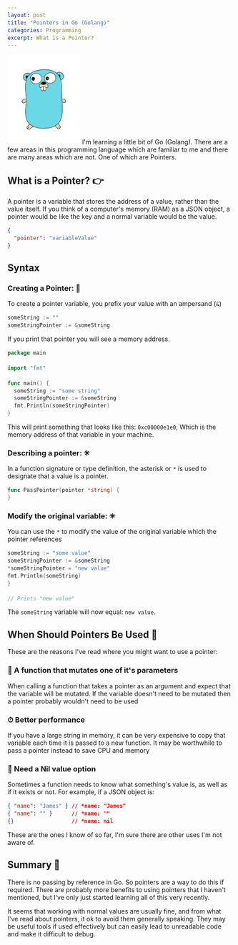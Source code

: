 ```yaml
---
layout: post
title: "Pointers in Go (Golang)"
categories: Programming
excerpt: What is a Pointer?
---
```


<img src="/assets/media/pointers-in-go-1.jpeg" style="height:200px; margin: auto">
I'm learning a little bit of Go (Golang). There are a few areas in this programming language which are familiar to me and there are many areas which are not.
One of which are Pointers.

## What is a Pointer? &#x1f449;

A pointer is a variable that stores the address of a value, rather than the value itself. If you think of a computer's memory (RAM) as a JSON object, a pointer would be like the key and a normal variable would be the value.

```json
{
  "pointer": "variableValue"
}
```

## Syntax

### Creating a Pointer: &#x1f968;

To create a pointer variable, you prefix your value with an ampersand (`&`)

```go
someString := ""
someStringPointer := &someString
```

If you print that pointer you will see a memory address.
```go
package main

import "fmt"

func main() {
  someString := "some string"
  someStringPointer := &someString
  fmt.Println(someStringPointer)
}

```
This will print something that looks like this: `0xc00000e1e0`, Which is the memory address of that variable in your machine.

### Describing a pointer: &#x2733;

In a function signature or type definition, the asterisk or `*` is used to designate that a value is a pointer.

```go
func PassPointer(pointer *string) {
}
```

### Modify the original variable: &#x2733;

You can use the `*` to modify the value of the original variable which the pointer references

```go
someString := "some value"
someStringPointer := &someString
*someStringPointer = "new value"
fmt.Println(someString)
}

// Prints "new value"
```

The `someString` variable will now equal: `new value`.

## When Should Pointers Be Used &#x1f937;

These are the reasons I've read where you might want to use a pointer:

### &#x1f91d; A function that mutates one of it's parameters

When calling a function that takes a pointer as an argument and expect that the variable will be mutated. If the variable doesn't need to be mutated then a pointer probably wouldn't need to be used

### &#x23f1; Better performance

If you have a large string in memory, it can be very expensive to copy that variable each time it is passed to a new function. It may be worthwhile to pass a pointer instead to save CPU and memory

### &#x1f919; Need a Nil value option
Sometimes a function needs to know what something's value is, as well as if it exists or not. For example, if a JSON object is:

```json
{ "name": "James" } // *name: "James"
{ "name": "" }      // *name: ""
{}                  // *name: nil
```

These are the ones I know of so far, I'm sure there are other uses I'm not aware of.

## Summary &#x1f4dd;

There is no passing by reference in Go. So pointers are a way to do this if required. There are probably more benefits to using pointers that I haven't mentioned, but I've only just started learning all of this very recently.

It seems that working with normal values are usually fine, and from what I've read about pointers, it ok to avoid them generally speaking. They may be useful tools if used effectively but can easily lead to unreadable code and make it difficult to debug.